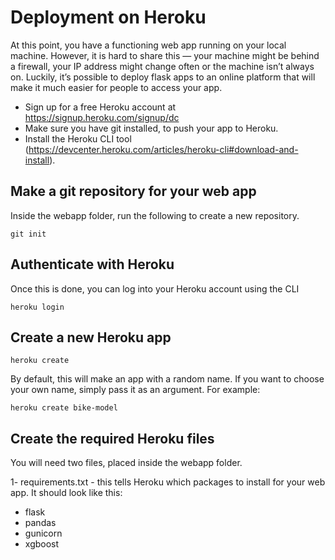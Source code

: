 # Deployment on Heroku

At this point, you have a functioning web app running on your local machine. However, it is hard to share this — your machine might be behind a firewall, your IP address might change often or the machine isn’t always on. Luckily, it’s possible to deploy flask apps to an online platform that will make it much easier for people to access your app.

* Sign up for a free Heroku account at https://signup.heroku.com/signup/dc
* Make sure you have git installed, to push your app to Heroku.
* Install the Heroku CLI tool (https://devcenter.heroku.com/articles/heroku-cli#download-and-install).

## Make a git repository for your web app
Inside the webapp folder, run the following to create a new repository.
```
git init
```

## Authenticate with Heroku
Once this is done, you can log into your Heroku account using the CLI
```
heroku login
```

## Create a new Heroku app
```
heroku create
```

By default, this will make an app with a random name. If you want to choose your own name, simply pass it as an argument. For example:
```
heroku create bike-model
```

## Create the required Heroku files
You will need two files, placed inside the webapp folder.

1- requirements.txt - this tells Heroku which packages to install for your web app. It should look like this:
- flask
- pandas
- gunicorn
- xgboost
